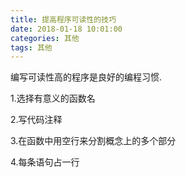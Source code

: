 ```yaml
---
title: 提高程序可读性的技巧
date: 2018-01-18 10:01:00
categories: 其他
tags: 其他
---
```

编写可读性高的程序是良好的编程习惯.

1.选择有意义的函数名

2.写代码注释

3.在函数中用空行来分割概念上的多个部分

4.每条语句占一行	